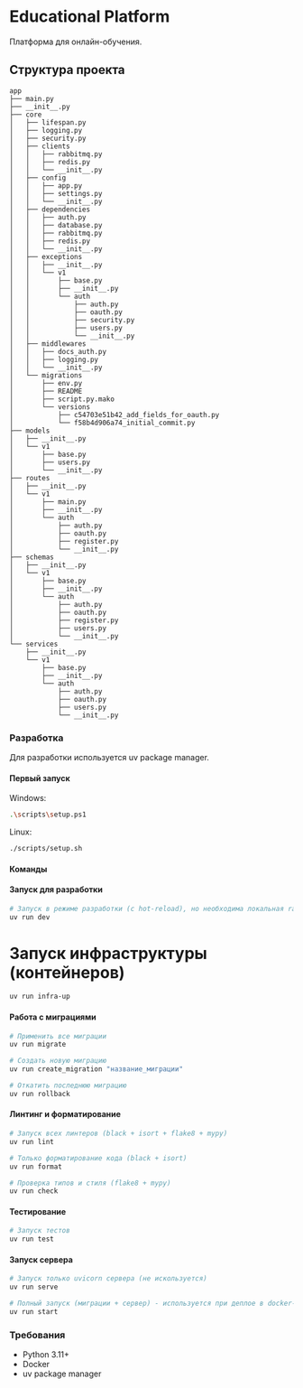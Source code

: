 # Educational Platform

Платформа для онлайн-обучения.

## Структура проекта
```
app
├── main.py
├── __init__.py
├── core
│   ├── lifespan.py
│   ├── logging.py
│   ├── security.py
│   ├── clients
│   │   ├── rabbitmq.py
│   │   ├── redis.py
│   │   └── __init__.py
│   ├── config
│   │   ├── app.py
│   │   ├── settings.py
│   │   └── __init__.py
│   ├── dependencies
│   │   ├── auth.py
│   │   ├── database.py
│   │   ├── rabbitmq.py
│   │   ├── redis.py
│   │   └── __init__.py
│   ├── exceptions
│   │   ├── __init__.py
│   │   └── v1
│   │       ├── base.py
│   │       ├── __init__.py
│   │       └── auth
│   │           ├── auth.py
│   │           ├── oauth.py
│   │           ├── security.py
│   │           ├── users.py
│   │           └── __init__.py
│   ├── middlewares
│   │   ├── docs_auth.py
│   │   ├── logging.py
│   │   └── __init__.py
│   └── migrations
│       ├── env.py
│       ├── README
│       ├── script.py.mako
│       └── versions
│           ├── c54703e51b42_add_fields_for_oauth.py
│           └── f58b4d906a74_initial_commit.py
├── models
│   ├── __init__.py
│   └── v1
│       ├── base.py
│       ├── users.py
│       └── __init__.py
├── routes
│   ├── __init__.py
│   └── v1
│       ├── main.py
│       ├── __init__.py
│       └── auth
│           ├── auth.py
│           ├── oauth.py
│           ├── register.py
│           └── __init__.py
├── schemas
│   ├── __init__.py
│   └── v1
│       ├── base.py
│       ├── __init__.py
│       └── auth
│           ├── auth.py
│           ├── oauth.py
│           ├── register.py
│           ├── users.py
│           └── __init__.py
└── services
    ├── __init__.py
    └── v1
        ├── base.py
        ├── __init__.py
        └── auth
            ├── auth.py
            ├── oauth.py
            ├── users.py
            └── __init__.py

```

### Разработка
Для разработки используется uv package manager.


#### Первый запуск

Windows:
```bash
.\scripts\setup.ps1
```
Linux:
```bash
./scripts/setup.sh
```
#### Команды

#### Запуск для разработки
```bash
# Запуск в режиме разработки (с hot-reload), но необходима локальная rabbitmq, иначе выпадет ошибка, даже с контейнерами отдельно не заработала...
uv run dev
```
# Запуск инфраструктуры (контейнеров)
```bash
uv run infra-up
```

#### Работа с миграциями
```bash
# Применить все миграции
uv run migrate

# Создать новую миграцию
uv run create_migration "название_миграции"

# Откатить последнюю миграцию
uv run rollback
```

#### Линтинг и форматирование
```bash
# Запуск всех линтеров (black + isort + flake8 + mypy)
uv run lint

# Только форматирование кода (black + isort)
uv run format

# Проверка типов и стиля (flake8 + mypy)
uv run check
```

#### Тестирование
```bash
# Запуск тестов
uv run test
```

#### Запуск сервера
```bash
# Запуск только uvicorn сервера (не искользуется)
uv run serve

# Полный запуск (миграции + сервер) - используется при деплое в docker-entrypoint.sh
uv run start
```

### Требования
- Python 3.11+
- Docker
- uv package manager
